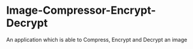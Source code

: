 # Image-Compressor-Encrypt-Decrypt
An application which is able to Compress, Encrypt and Decrypt an image
